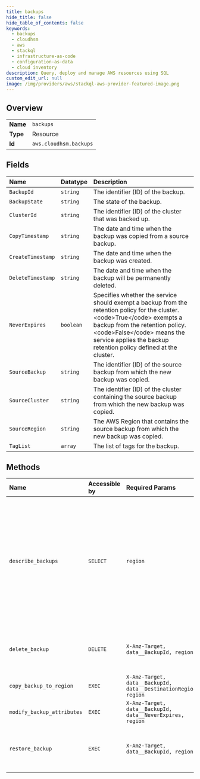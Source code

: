 ```yaml
---
title: backups
hide_title: false
hide_table_of_contents: false
keywords:
  - backups
  - cloudhsm
  - aws    
  - stackql
  - infrastructure-as-code
  - configuration-as-data
  - cloud inventory
description: Query, deploy and manage AWS resources using SQL
custom_edit_url: null
image: /img/providers/aws/stackql-aws-provider-featured-image.png
---
```

  
    

## Overview
<table><tbody>
<tr><td><b>Name</b></td><td><code>backups</code></td></tr>
<tr><td><b>Type</b></td><td>Resource</td></tr>
<tr><td><b>Id</b></td><td><code>aws.cloudhsm.backups</code></td></tr>
</tbody></table>

## Fields
| Name | Datatype | Description |
|:-----|:---------|:------------|
| `BackupId` | `string` | The identifier (ID) of the backup. |
| `BackupState` | `string` | The state of the backup. |
| `ClusterId` | `string` | The identifier (ID) of the cluster that was backed up. |
| `CopyTimestamp` | `string` | The date and time when the backup was copied from a source backup. |
| `CreateTimestamp` | `string` | The date and time when the backup was created. |
| `DeleteTimestamp` | `string` | The date and time when the backup will be permanently deleted. |
| `NeverExpires` | `boolean` | Specifies whether the service should exempt a backup from the retention policy for the cluster. &lt;code&gt;True&lt;/code&gt; exempts a backup from the retention policy. &lt;code&gt;False&lt;/code&gt; means the service applies the backup retention policy defined at the cluster. |
| `SourceBackup` | `string` | The identifier (ID) of the source backup from which the new backup was copied. |
| `SourceCluster` | `string` | The identifier (ID) of the cluster containing the source backup from which the new backup was copied. |
| `SourceRegion` | `string` | The AWS Region that contains the source backup from which the new backup was copied. |
| `TagList` | `array` | The list of tags for the backup. |
## Methods
| Name | Accessible by | Required Params | Description |
|:-----|:--------------|:----------------|:------------|
| `describe_backups` | `SELECT` | `region` | &lt;p&gt;Gets information about backups of AWS CloudHSM clusters.&lt;/p&gt; &lt;p&gt;This is a paginated operation, which means that each response might contain only a subset of all the backups. When the response contains only a subset of backups, it includes a &lt;code&gt;NextToken&lt;/code&gt; value. Use this value in a subsequent &lt;code&gt;DescribeBackups&lt;/code&gt; request to get more backups. When you receive a response with no &lt;code&gt;NextToken&lt;/code&gt; (or an empty or null value), that means there are no more backups to get.&lt;/p&gt; |
| `delete_backup` | `DELETE` | `X-Amz-Target, data__BackupId, region` | Deletes a specified AWS CloudHSM backup. A backup can be restored up to 7 days after the DeleteBackup request is made. For more information on restoring a backup, see &lt;a&gt;RestoreBackup&lt;/a&gt;. |
| `copy_backup_to_region` | `EXEC` | `X-Amz-Target, data__BackupId, data__DestinationRegion, region` | Copy an AWS CloudHSM cluster backup to a different region. |
| `modify_backup_attributes` | `EXEC` | `X-Amz-Target, data__BackupId, data__NeverExpires, region` | Modifies attributes for AWS CloudHSM backup. |
| `restore_backup` | `EXEC` | `X-Amz-Target, data__BackupId, region` | Restores a specified AWS CloudHSM backup that is in the &lt;code&gt;PENDING_DELETION&lt;/code&gt; state. For mor information on deleting a backup, see &lt;a&gt;DeleteBackup&lt;/a&gt;. |
